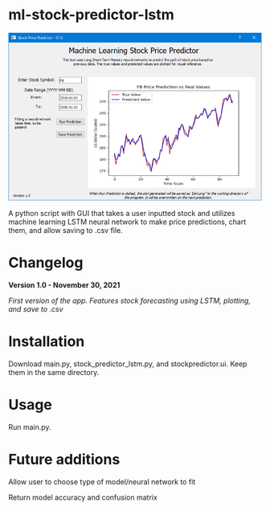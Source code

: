 # ml-stock-predictor-lstm
![](https://github.com/KodeUniverse/ml-stock-predictor-lstm/blob/48263f780777a0c90240013a162326c1916ba13f/screenshots/screenshot_1.png)

A python script with GUI that takes a user inputted stock and utilizes machine learning LSTM neural network to make price predictions, chart them, and allow saving to .csv file.

# Changelog

**Version 1.0 - November 30, 2021**

*First version of the app. Features stock forecasting using LSTM, plotting, and save to .csv*

# Installation

Download main.py, stock_predictor_lstm.py, and stockpredictor.ui. Keep them in the same directory.

# Usage

Run main.py.

# Future additions

Allow user to choose type of model/neural network to fit
 
Return model accuracy and confusion matrix

